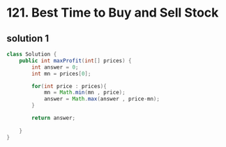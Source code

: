 # 121. Best Time to Buy and Sell Stock

## solution 1

```java
class Solution {
    public int maxProfit(int[] prices) {
        int answer = 0;
        int mn = prices[0];

        for(int price : prices){
            mn = Math.min(mn , price);
            answer = Math.max(answer , price-mn);
        }

        return answer;
        
    }
}
```